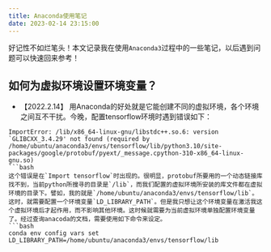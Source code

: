 ```yaml
---
title: Anaconda使用笔记
date: 2023-02-14 23:15:00
---
```

好记性不如烂笔头！本文记录我在使用`Anaconda3`过程中的一些笔记，以后遇到问题可以快速回来参考！

## 如何为虚拟环境设置环境变量？

- 【2022.2.14】
  用Anaconda的好处就是它能创建不同的虚拟环境，各个环境之间互不干扰。今晚，配置tensorflow环境时遇到错误如下：

````
ImportError: /lib/x86_64-linux-gnu/libstdc++.so.6: version `GLIBCXX_3.4.29' not found (required by /home/ubuntu/anaconda3/envs/tensorflow/lib/python3.10/site-packages/google/protobuf/pyext/_message.cpython-310-x86_64-linux-gnu.so) 
```bash
这个错误是在`Import tensorflow`时出现的。很明显，protobuf所要用的一个动态链接库找不到，当前python所搜寻的目录是`/lib`，而我们配置的虚拟环境所安装的库文件都在虚拟环境的目录下。譬如，我的就是`/home/ubuntu/anaconda3/envs/tensorflow/lib`。这时，就需要配置一个环境变量`LD_LIBRARY_PATH`。但是我只想让这个环境变量在激活我这个虚拟环境后才起作用，而不影响其他环境。这时候就需要为当前虚拟环境单独配置环境变量了。经过查询anacoda的文档，需要使用如下命令来设定。
```bash
conda env config vars set LD_LIBRARY_PATH=/home/ubuntu/anaconda3/envs/tensorflow/lib
````

